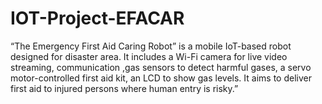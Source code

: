 # IOT-Project-EFACAR
“The Emergency First Aid Caring Robot” is a mobile IoT-based robot designed for disaster area. It includes a Wi-Fi camera for live video streaming, communication ,gas sensors to detect harmful gases, a servo motor-controlled first aid kit, an LCD to show gas levels. It aims to deliver first aid to injured persons where human entry is risky.”
